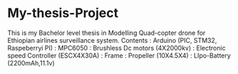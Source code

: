 # My-thesis-Project
This is my Bachelor level thesis in Modelling Quad-copter drone for Ethiopian airlines surveillance system.
Contents : Arduino (PIC, STM32, Raspeberryi PI)
         : MPC6050
         : Brushless Dc motors (4X2000kv)
         : Electronic speed Controller (ESCX4X30A)
         : Frame
         : Propeller (10X4.5X4)
         : LIpo-Battery (2200mAh,11.1v)
         
